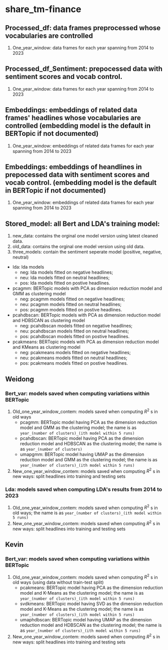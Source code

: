# share_tm-finance

## Processed_df: data frames preprocessed whose vocabularies are controlled
1. One_year_window: data frames for each year spanning from 2014 to 2023

## Processed_df_Sentiment: prepocessed data with sentiment scores and vocab control.
1. One_year_window: data frames for each year spanning from 2014 to 2023

## Embeddings: embeddings of related data frames' headlines whose vocabularies are controlled (embedding model is the default in BERTopic if not documented)
1. One_year_window: embeddings of related data frames for each year spanning from 2014 to 2023

## Embeddings: embeddings of heandlines in prepocessed data with sentiment scores and vocab control. (embedding model is the default in BERTopic if not documented)
1. One_year_window: embeddings of related data frames for each year spanning from 2014 to 2023

## Stored_model: all Bert and LDA's training model:
1. new_data: contains the orginal one model version using latest cleaned data.
2. old_data: contains the orginal one model version using old data.
3. three_models: contain the sentiment seperate model (positive, negative, neutral)
  * lda: lda models
    * neg: lda models fitted on negative headlines;
    * neu: lda models fitted on neutral headlines;
    * pos: lda models fitted on postive headlines.
  * pcagmm: BERTopic models with PCA as dimension reduction model and GMM as clustering model
    * neg: pcagmm models fitted on negative headlines;
    * neu: pcagmm models fitted on neutral headlines;
    * pos: pcagmm models fitted on postive headlines.
  * pcahdbscan: BERTopic models with PCA as dimension reduction model and HDBSCAN as clustering model
    * neg: pcahdbscan models fitted on negative headlines;
    * neu: pcahdbscan models fitted on neutral headlines;
    * pos: pcahdbscan models fitted on postive headlines.
  * pcakmeans: BERTopic models with PCA as dimension reduction model and KMeans as clustering model
    * neg: pcakmeans models fitted on negative headlines;
    * neu: pcakmeans models fitted on neutral headlines;
    * pos: pcakmeans models fitted on postive headlines.

## Weidong
### Bert_var: models saved when computing variations within BERTopic
1. Old_one_year_window_contem: models saved when computing $R^2$ s in old ways
     * pcagmm: BERTopic model having PCA as the dimension reduction model and GMM as the clustering model; the name is as `year_(number of clusters)_(ith model within 5 runs)`
     * pcahdbscan: BERTopic model having PCA as the dimension reduction model and HDBSCAN as the clustering model; the name is as `year_(number of clusters)`
     * umapgmm: BERTopic model having UMAP as the dimension reduction model and GMM as the clustering model; the name is as `year_(number of clusters)_(ith model within 5 runs)`
2. New_one_year_window_contem: models saved when computing $R^2$ s in new ways: split headlines into training and testing sets

### Lda: models saved when computing LDA's results from 2014 to 2023
1. Old_one_year_window_contem: models saved when computing $R^2$ s in old ways; the name is as `year_(number of clusters)_(ith model within 5 runs)`
2. New_one_year_window_contem: models saved when computing $R^2$ s in new ways: split headlines into training and testing sets


## Kevin
### Bert_var: models saved when computing variations within BERTopic
1. Old_one_year_window_contem: models saved when computing $R^2$ s in old ways (using data without train-test split)
     * pcakmeans: BERTopic model having PCA as the dimension reduction model and K-Means as the clustering model; the name is as `year_(number of clusters)_(ith model within 5 runs)`
     * svdkmeans: BERTopic model having SVD as the dimension reduction model and K-Means as the clustering model; the name is as `year_(number of clusters)_(ith model within 5 runs)`
     * umaphdbscan: BERTopic model having UMAP as the dimension reduction model and HDBSCAN as the clustering model; the name is as `year_(number of clusters)_(ith model within 5 runs)`
2. New_one_year_window_contem: models saved when computing $R^2$ s in new ways: split headlines into training and testing sets
